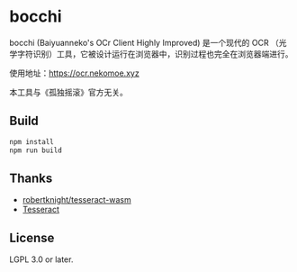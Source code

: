 
bocchi
======

bocchi (Baiyuanneko's OCr Client Highly Improved) 是一个现代的 OCR （光学字符识别）工具，它被设计运行在浏览器中，识别过程也完全在浏览器端进行。

使用地址：<https://ocr.nekomoe.xyz>

本工具与《孤独摇滚》官方无关。

## Build

```sh
npm install
npm run build
```

## Thanks

* [robertknight/tesseract-wasm](https://github.com/robertknight/tesseract-wasm)
* [Tesseract](https://github.com/tesseract-ocr/tesseract)

## License

LGPL 3.0 or later.